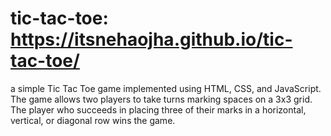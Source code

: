 # tic-tac-toe: https://itsnehaojha.github.io/tic-tac-toe/
a simple Tic Tac Toe game implemented using HTML, CSS, and JavaScript. The game allows two players to take turns marking spaces on a 3x3 grid. The player who succeeds in placing three of their marks in a horizontal, vertical, or diagonal row wins the game.
